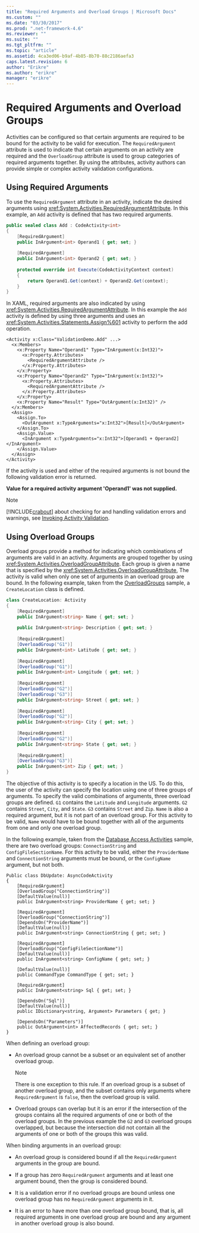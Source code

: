 ```yaml
---
title: "Required Arguments and Overload Groups | Microsoft Docs"
ms.custom: ""
ms.date: "03/30/2017"
ms.prod: ".net-framework-4.6"
ms.reviewer: ""
ms.suite: ""
ms.tgt_pltfrm: ""
ms.topic: "article"
ms.assetid: 4ca3ed06-b9af-4b85-8b70-88c2186aefa3
caps.latest.revision: 6
author: "Erikre"
ms.author: "erikre"
manager: "erikre"
---
```

# Required Arguments and Overload Groups
Activities can be configured so that certain arguments are required to be bound for the activity to be valid for execution. The `RequiredArgument` attribute is used to indicate that certain arguments on an activity are required and the `OverloadGroup` attribute is used to group categories of required arguments together. By using the attributes, activity authors can provide simple or complex activity validation configurations.  
  
## Using Required Arguments  
 To use the `RequiredArgument` attribute in an activity, indicate the desired arguments using <xref:System.Activities.RequiredArgumentAttribute>. In this example, an `Add` activity is defined that has two required arguments.  
  
```csharp  
public sealed class Add : CodeActivity<int>  
{  
    [RequiredArgument]  
    public InArgument<int> Operand1 { get; set; }  
  
    [RequiredArgument]  
    public InArgument<int> Operand2 { get; set; }  
  
    protected override int Execute(CodeActivityContext context)  
    {  
        return Operand1.Get(context) + Operand2.Get(context);  
    }  
}  
```  
  
 In XAML, required arguments are also indicated by using <xref:System.Activities.RequiredArgumentAttribute>. In this example the `Add` activity is defined by using three arguments and uses an <xref:System.Activities.Statements.Assign%601> activity to perform the add operation.  
  
```xaml  
<Activity x:Class="ValidationDemo.Add" ...>  
  <x:Members>  
    <x:Property Name="Operand1" Type="InArgument(x:Int32)">  
      <x:Property.Attributes>  
        <RequiredArgumentAttribute />  
      </x:Property.Attributes>  
    </x:Property>  
    <x:Property Name="Operand2" Type="InArgument(x:Int32)">  
      <x:Property.Attributes>  
        <RequiredArgumentAttribute />  
      </x:Property.Attributes>  
    </x:Property>  
    <x:Property Name="Result" Type="OutArgument(x:Int32)" />  
  </x:Members>  
  <Assign>  
    <Assign.To>  
      <OutArgument x:TypeArguments="x:Int32">[Result]</OutArgument>  
    </Assign.To>  
    <Assign.Value>  
      <InArgument x:TypeArguments="x:Int32">[Operand1 + Operand2]</InArgument>  
    </Assign.Value>  
  </Assign>  
</Activity>  
```  
  
 If the activity is used and either of the required arguments is not bound the following validation error is returned.  
  
 **Value for a required activity argument 'Operand1' was not supplied.**   
> [!NOTE]
>  [!INCLUDE[crabout](../../../includes/crabout-md.md)] about checking for and handling validation errors and warnings, see [Invoking Activity Validation](../../../docs/framework/wf/invoking-activity-validation.md).  
  
## Using Overload Groups  
 Overload groups provide a method for indicating which combinations of arguments are valid in an activity. Arguments are grouped together by using <xref:System.Activities.OverloadGroupAttribute>. Each group is given a name that is specified by the <xref:System.Activities.OverloadGroupAttribute>, The activity is valid when only one set of arguments in an overload group are bound. In the following example, taken from the [OverloadGroups](../../../docs/framework/wf/samples/overloadgroups.md) sample, a `CreateLocation` class is defined.  
  
```csharp  
class CreateLocation: Activity  
{  
    [RequiredArgument]  
    public InArgument<string> Name { get; set; }  
  
    public InArgument<string> Description { get; set; }  
  
    [RequiredArgument]  
    [OverloadGroup("G1")]  
    public InArgument<int> Latitude { get; set; }  
  
    [RequiredArgument]  
    [OverloadGroup("G1")]  
    public InArgument<int> Longitude { get; set; }  
  
    [RequiredArgument]  
    [OverloadGroup("G2")]  
    [OverloadGroup("G3")]  
    public InArgument<string> Street { get; set; }  
  
    [RequiredArgument]  
    [OverloadGroup("G2")]  
    public InArgument<string> City { get; set; }  
  
    [RequiredArgument]  
    [OverloadGroup("G2")]  
    public InArgument<string> State { get; set; }  
  
    [RequiredArgument]  
    [OverloadGroup("G3")]  
    public InArgument<int> Zip { get; set; }                  
}  
```  
  
 The objective of this activity is to specify a location in the US. To do this, the user of the activity can specify the location using one of three groups of arguments. To specify the valid combinations of arguments, three overload groups are defined. `G1` contains the `Latitude` and `Longitude` arguments. `G2` contains `Street`, `City`, and `State`. `G3` contains `Street` and `Zip`. `Name` is also a required argument, but it is not part of an overload group. For this activity to be valid, `Name` would have to be bound together with all of the arguments from one and only one overload group.  
  
 In the following example, taken from the [Database Access Activities](../../../docs/framework/wf/samples/database-access-activities.md) sample, there are two overload groups: `ConnectionString` and `ConfigFileSectionName`. For this activity to be valid, either the `ProviderName` and `ConnectionString` arguments must be bound, or the `ConfigName` argument, but not both.  
  
```  
Public class DbUpdate: AsyncCodeActivity  
{  
    [RequiredArgument]  
    [OverloadGroup("ConnectionString")]  
    [DefaultValue(null)]  
    public InArgument<string> ProviderName { get; set; }  
  
    [RequiredArgument]  
    [OverloadGroup("ConnectionString")]  
    [DependsOn("ProviderName")]  
    [DefaultValue(null)]  
    public InArgument<string> ConnectionString { get; set; }  
  
    [RequiredArgument]  
    [OverloadGroup("ConfigFileSectionName")]  
    [DefaultValue(null)]  
    public InArgument<string> ConfigName { get; set; }  
  
    [DefaultValue(null)]  
    public CommandType CommandType { get; set; }  
  
    [RequiredArgument]  
    public InArgument<string> Sql { get; set; }  
  
    [DependsOn("Sql")]  
    [DefaultValue(null)]  
    public IDictionary<string, Argument> Parameters { get; }  
  
    [DependsOn("Parameters")]  
    public OutArgument<int> AffectedRecords { get; set; }       
}  
```  
  
 When defining an overload group:  
  
-   An overload group cannot be a subset or an equivalent set of another overload group.  
  
    > [!NOTE]
    >  There is one exception to this rule. If an overload group is a subset of another overload group, and the subset contains only arguments where `RequiredArgument` is `false`, then the overload group is valid.  
  
-   Overload groups can overlap but it is an error if the intersection of the groups contains all the required arguments of one or both of the overload groups. In the previous example the `G2` and `G3` overload groups overlapped, but because the intersection did not contain all the arguments of one or both of the groups this was valid.  
  
 When binding arguments in an overload group:  
  
-   An overload group is considered bound if all the `RequiredArgument` arguments in the group are bound.  
  
-   If a group has zero `RequiredArgument` arguments and at least one argument bound, then the group is considered bound.  
  
-   It is a validation error if no overload groups are bound unless one overload group has no `RequiredArgument` arguments in it.  
  
-   It is an error to have more than one overload group bound, that is, all required arguments in one overload group are bound and any argument in another overload group is also bound.